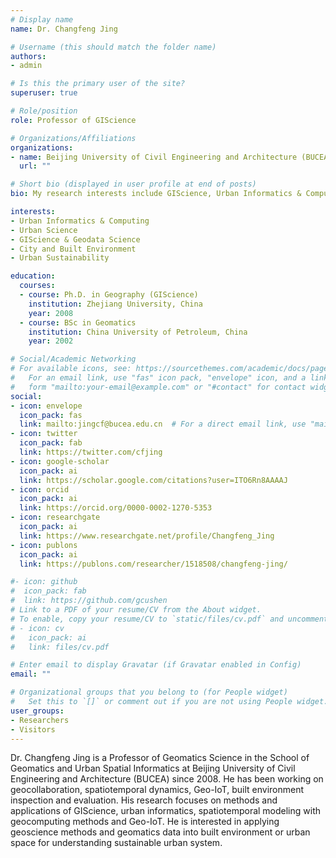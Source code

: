 ```yaml
---
# Display name
name: Dr. Changfeng Jing

# Username (this should match the folder name)
authors:
- admin

# Is this the primary user of the site?
superuser: true

# Role/position
role: Professor of GIScience

# Organizations/Affiliations
organizations:
- name: Beijing University of Civil Engineering and Architecture (BUCEA), School of Geomatics and Urban Spatial Informatics 
  url: ""

# Short bio (displayed in user profile at end of posts)
bio: My research interests include GIScience, Urban Informatics & Computing and programmable matter.

interests:
- Urban Informatics & Computing
- Urban Science
- GIScience & Geodata Science
- City and Built Environment
- Urban Sustainability

education:
  courses:
  - course: Ph.D. in Geography (GIScience)
    institution: Zhejiang University, China
    year: 2008
  - course: BSc in Geomatics
    institution: China University of Petroleum, China
    year: 2002

# Social/Academic Networking
# For available icons, see: https://sourcethemes.com/academic/docs/page-builder/#icons
#   For an email link, use "fas" icon pack, "envelope" icon, and a link in the
#   form "mailto:your-email@example.com" or "#contact" for contact widget.
social:
- icon: envelope
  icon_pack: fas
  link: mailto:jingcf@bucea.edu.cn  # For a direct email link, use "mailto:test@example.org".
- icon: twitter
  icon_pack: fab
  link: https://twitter.com/cfjing
- icon: google-scholar
  icon_pack: ai
  link: https://scholar.google.com/citations?user=ITO6Rn8AAAAJ
- icon: orcid
  icon_pack: ai
  link: https://orcid.org/0000-0002-1270-5353
- icon: researchgate
  icon_pack: ai
  link: https://www.researchgate.net/profile/Changfeng_Jing
- icon: publons
  icon_pack: ai
  link: https://publons.com/researcher/1518508/changfeng-jing/

#- icon: github
#  icon_pack: fab
#  link: https://github.com/gcushen
# Link to a PDF of your resume/CV from the About widget.
# To enable, copy your resume/CV to `static/files/cv.pdf` and uncomment the lines below.
# - icon: cv
#   icon_pack: ai
#   link: files/cv.pdf

# Enter email to display Gravatar (if Gravatar enabled in Config)
email: ""

# Organizational groups that you belong to (for People widget)
#   Set this to `[]` or comment out if you are not using People widget.
user_groups:
- Researchers
- Visitors
---
```


Dr. Changfeng Jing is a Professor of Geomatics Science in the School of Geomatics and Urban Spatial Informatics at Beijing University of Civil Engineering and Architecture (BUCEA) since 2008. He has been working on geocollaboration, spatiotemporal dynamics, Geo-IoT, built environment inspection and evaluation. His research focuses on methods and applications of GIScience, urban informatics, spatiotemporal modeling with geocomputing methods and Geo-IoT. He is interested in applying geoscience methods and geomatics data into built environment or urban space for understanding sustainable urban system.